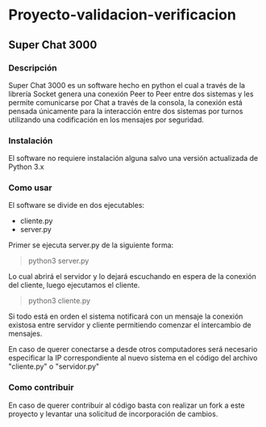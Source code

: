 # Proyecto-validacion-verificacion

## Super Chat 3000


### Descripción

Super Chat 3000 es un software hecho en python el cual a través de la librería Socket genera una conexión Peer to Peer entre dos sistemas y les permite comunicarse por Chat a través de la consola, la conexión está pensada únicamente para la interacción entre dos sistemas por turnos utilizando una codificación en los mensajes por seguridad.

### Instalación

El software no requiere instalación alguna salvo una versión actualizada de Python 3.x

### Como usar

El software se divide en dos ejecutables: 

* cliente.py 
* server.py

Primer se ejecuta server.py de la siguiente forma: 

> python3 server.py

Lo cual abrirá el servidor y lo dejará escuchando en espera de la conexión del cliente, luego ejecutamos el cliente.

> python3 cliente.py

Si todo está en orden el sistema notificará con un mensaje la conexión existosa entre servidor y cliente permitiendo comenzar el intercambio de mensajes.

En caso de querer conectarse a desde otros computadores será necesario especificar la IP correspondiente al nuevo sistema en el código del archivo "cliente.py" o "servidor.py"

### Como contribuir 

En caso de querer contribuir al código basta con realizar un fork a este proyecto y levantar una solicitud de incorporación de cambios.
